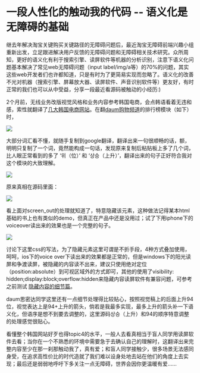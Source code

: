 # 一段人性化的触动我的代码 -- 语义化是无障碍的基础

继去年解决淘宝关键购买关键路径的无障碍问题后，最近淘宝无障碍前端兴趣小组重新出发，立足跟进解决用户反馈的无障碍问题和无障碍相关技术研究。众所周知，更好的语义化有利于搜索引擎、读屏软件等机器的分析识别，注意下语义化问题基本解决了常见web无障碍问题（input label/img/a等）的70%的问题，其实这些web开发者们也许都知道，只是有时为了更简易实现而忽略了。语义化的改善不光对机器（搜索引擎、屏幕放大器、读屏软件、声音识别软件等）更友好，有时正常的我们也可以从中受益，分享一段最近看源码被触动的小经历:)

2个月前，无线业务改版视觉风格和业务内容参考韩国电商，会点韩语看着无违和感，索性就翻译了[几大韩国电商网站](https://github.com/miaojing/KoreaSite/)。在翻[daum购物频道](http://m.shopping.daum.net/)的排行榜模块（如下）时，

![](http://gtms01.alicdn.com/tps/i1/T1S6q4FdheXXXfXYUc-386-451.png)

大部分词汇看不懂，就随手复制到google翻译，翻译出来一句很顺畅的话，额，明明只复制了一个词，竟然能构成一句话，发现原来复制后粘贴板上多了几个词，比人眼正常看到的多了 ‘위（位）’ 和 ‘상승（上升）’，翻译出来的句子正好符合我对这个模块的大致理解。

![](http://gtms02.alicdn.com/tps/i2/T1k3y7FlJXXXaenoEl-846-154.png)

原来真相在源码里面：

![](http://gtms03.alicdn.com/tps/i3/T1nPC3Fe0gXXXaYiHl-703-260.png)

看上面对screen_out的处理就知道了，特意隐藏该元素，这种做法记得某本html基础的书上也有类似的demo，但真正在产品中还是没用过；试了下用iphone下的voiceover读出来的效果也是一个完整的句子。

![](http://gtms04.alicdn.com/tps/i4/T1L.9MFodgXXXIBVn3-411-176.png)

讨论下这里css的写法，为了隐藏元素这里可谓是不折手段，4种方式叠加使用，呵呵，ios下的voice over下读出来的效果都是正常的，但是windows下的阳光读屏和争渡读屏，被隐藏的内容读不出来，建议只使用绝对定位（position:absolute）到可视区域外的方式即可，其他的使用了visibility: hidden;display:block;overflow:hidden来隐藏内容读屏软件有兼容问题，可参考之前测试
[隐藏内容的细节篇](http://www.36ria.com/4272)。

daum思密达同学这里还有一点细节处理得比较贴心，按照视觉稿上的后面上升94位，视觉表达上是94+上升的箭头，倘若是我最多实现，最多上升的箭头补一下语义化，但语序是想不到要去调整的，这里源码상승（上升）和94的顺序特意调整的处理感觉很贴心。

看懂整个韩国网站好歹也得topic4的水平，一般人去看真相当于盲人同学用读屏软件去看；当你在一个不熟悉的环境中需要急于去确认自己的理解时，这翻译出来完整内容至少在那一刹那触动我了，真有爱；和盲人同学接触少，很多场景无法感同身受，在追求高性价比的时代造就了我们难以设身处地去站在他们的角度上去实现；最后还是弱弱地呼吁下多关注一点无障碍，世界会因你更温暖有爱……




